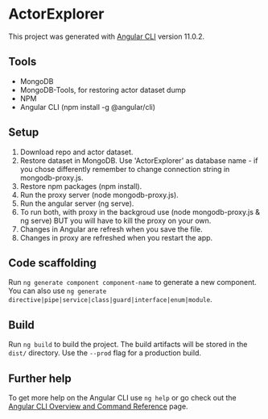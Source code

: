 # ActorExplorer
This project was generated with [Angular CLI](https://github.com/angular/angular-cli) version 11.0.2.

## Tools
* MongoDB
* MongoDB-Tools, for restoring actor dataset dump
* NPM
* Angular CLI (npm install -g @angular/cli)

## Setup
1. Download repo and actor dataset.
2. Restore dataset in MongoDB. Use 'ActorExplorer' as database name - if you chose differently remember to change connection string in mongodb-proxy.js.
3. Restore npm packages (npm install).
4. Run the proxy server (node mongodb-proxy.js).
5. Run the angular server (ng serve).
6. To run both, with proxy in the backgroud use (node mongodb-proxy.js & ng serve) BUT you will have to kill the proxy on your own.
7. Changes in Angular are refresh when you save the file.
8. Changes in proxy are refreshed when you restart the app.

## Code scaffolding
Run `ng generate component component-name` to generate a new component. You can also use `ng generate directive|pipe|service|class|guard|interface|enum|module`.

## Build
Run `ng build` to build the project. The build artifacts will be stored in the `dist/` directory. Use the `--prod` flag for a production build.

## Further help
To get more help on the Angular CLI use `ng help` or go check out the [Angular CLI Overview and Command Reference](https://angular.io/cli) page.
